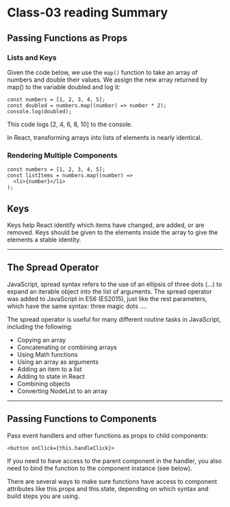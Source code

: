 # Class-03 reading Summary

## Passing Functions as Props

### Lists and Keys
Given the code below, we use the `map()` function to take an array of numbers and double their values. We assign the new array returned by map() to the variable doubled and log it:

```
const numbers = [1, 2, 3, 4, 5];
const doubled = numbers.map((number) => number * 2);
console.log(doubled);
```

This code logs [2, 4, 6, 8, 10] to the console.

In React, transforming arrays into lists of elements is nearly identical.

### Rendering Multiple Components

```
const numbers = [1, 2, 3, 4, 5];
const listItems = numbers.map((number) =>
  <li>{number}</li>
);
```

## Keys
Keys help React identify which items have changed, are added, or are removed. Keys should be given to the elements inside the array to give the elements a stable identity.

----

## The Spread Operator

JavaScript, spread syntax refers to the use of an ellipsis of three dots (…) to expand an iterable object into the list of arguments.
The spread operator was added to JavaScript in ES6 (ES2015), just like the rest parameters, which have the same syntax: three magic dots ….

The spread operator is useful for many different routine tasks in JavaScript, including the following:
* Copying an array
* Concatenating or combining arrays
* Using Math functions
* Using an array as arguments
* Adding an item to a list
* Adding to state in React
* Combining objects
* Converting NodeList to an array

----

## Passing Functions to Components

Pass event handlers and other functions as props to child components:

`<button onClick={this.handleClick}>`

If you need to have access to the parent component in the handler, you also need to bind the function to the component instance (see below).

There are several ways to make sure functions have access to component attributes like this.props and this.state, depending on which syntax and build steps you are using.